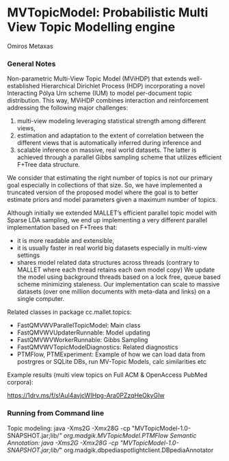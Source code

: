 # MVTopicModel: Probabilistic Multi View Topic Modelling engine
Omiros Metaxas

### General Notes
Non-parametric Multi-View Topic Model (MViHDP) that extends well-established Hierarchical Dirichlet Process (HDP) 
incorporating a novel Interacting Pólya Urn scheme (IUM) to model per-document topic distribution. 
This way, MViHDP combines interaction and reinforcement addressing the following major challenges: 
1) multi-view modeling leveraging statistical strength among different views, 
2) estimation and adaptation to the extent of correlation between the different views that is automatically inferred during inference and 
3) scalable inference on massive, real world datasets. The latter is achieved through a parallel Gibbs sampling scheme that utilizes efficient F+Tree data structure. 

We consider that estimating the right number of topics is not our primary goal especially in collections of that size. 
So, we have implemented a truncated version of the proposed model where the goal is to better estimate priors and model parameters given a maximum number of topics. 

Although initially we extended MALLET’s efficient parallel topic model with Sparse LDA sampling, we end up implementing a very different parallel implementation based on F+Trees 
that: 
- it is more readable and extensible, 
- it is usually faster in real world big datasets especially in multi-view settings 
- shares model related data structures across threads (contrary to MALLET where each thread retains each own model copy) 
We update the model using background threads based on a lock free, queue based scheme minimizing staleness. 
Our implementation can scale to massive datasets (over one million documents with meta-data and links) on a single computer.

Related classes in package cc.mallet.topics:
- FastQMVWVParallelTopicModel: Main class
- FastQMVWVUpdaterRunnable: Model updating
- FastQMVWVWorkerRunnable: Gibbs Sampling
- FastQMVWVTopicModelDiagnostics: Related diagnostics 
- PTMFlow, PTMExperiment: Example of how we can load data from postrgres or SQLite DBs, run MV-Topic Models, calc similarities etc

Example results (multi view topics on Full ACM & OpenAccess PubMed corpora):

https://1drv.ms/f/s!Aul4avjcWIHpg-Ara0PZzqHeOkyGIw

### Running from Command line 
Topic modeling: java -Xms2G -Xmx28G -cp  "MVTopicModel-1.0-SNAPSHOT.jar;lib/*" org.madgik.MVTopicModel.PTMFlow
Semantic Annotation: java -Xms2G -Xmx28G -cp  "MVTopicModel-1.0-SNAPSHOT.jar;lib/*" org.madgik.dbpediaspotlightclient.DBpediaAnnotator

